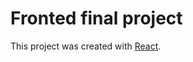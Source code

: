 # Fronted final project

This project was created with [React](https://github.com/facebook/create-react-app).


